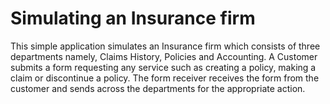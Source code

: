 # Simulating an Insurance firm
This simple application simulates an Insurance firm which consists of three departments namely, Claims History, Policies and Accounting.
A Customer submits a form requesting any service such as creating a policy, making a claim or discontinue a policy. The form receiver receives the form from the customer and sends across the departments for the appropriate action.
